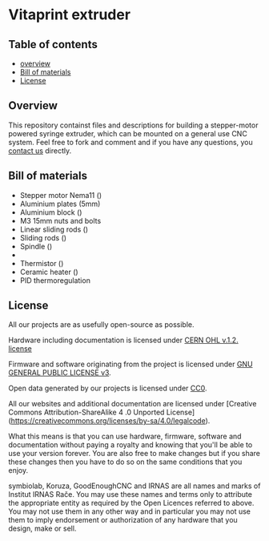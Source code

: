 # Vitaprint extruder

## Table of contents
 - [overview](#OvER)
 - [Bill of materials](#matbill)
 - [License](#license)

## Overview <a id="overview"></a>
This repository containst files and descriptions for building a stepper-motor powered syringe extruder, which can be mounted on a general use CNC system. Feel free to fork and comment and if you have any questions, you [contact us](mailto:bostjan@irnas.eu) directly.

## Bill of materials	<a id="matbill"></a>
 - Stepper motor Nema11 ()
 - Aluminium plates (5mm)
 - Aluminium block ()
 - M3 15mm nuts and bolts
 - Linear sliding rods ()
 - Sliding rods ()
 - Spindle ()
 - 
 - Thermistor ()
 - Ceramic heater ()
 - PID thermoregulation


## License <a id="license"></a>

All our projects are as usefully open-source as possible.

Hardware including documentation is licensed under [CERN OHL v.1.2. license](http://www.ohwr.org/licenses/cern-ohl/v1.2)

Firmware and software originating from the project is licensed under [GNU GENERAL PUBLIC LICENSE v3](http://www.gnu.org/licenses/gpl-3.0.en.html).

Open data generated by our projects is licensed under [CC0](https://creativecommons.org/publicdomain/zero/1.0/legalcode).

All our websites and additional documentation are licensed under [Creative Commons Attribution-ShareAlike 4 .0 Unported License] (https://creativecommons.org/licenses/by-sa/4.0/legalcode).

What this means is that you can use hardware, firmware, software and documentation without paying a royalty and knowing that you'll be able to use your version forever. You are also free to make changes but if you share these changes then you have to do so on the same conditions that you enjoy.

symbiolab, Koruza, GoodEnoughCNC and IRNAS are all names and marks of Institut IRNAS Rače.
You may use these names and terms only to attribute the appropriate entity as required by the Open Licences referred to above. You may not use them in any other way and in particular you may not use them to imply endorsement or authorization of any hardware that you design, make or sell.

